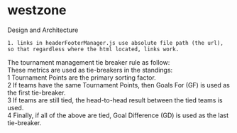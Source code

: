 # westzone

Design and Architecture
```
1. links in headerFooterManager.js use absolute file path (the url), so that regardless where the html located, links work.
```

The tournament management tie breaker rule as follow:  
These metrics are used as tie-breakers in the standings:  
1 Tournament Points are the primary sorting factor.  
2 If teams have the same Tournament Points, then Goals For (GF) is used as the first tie-breaker.  
3 If teams are still tied, the head-to-head result between the tied teams is used.  
4 Finally, if all of the above are tied, Goal Difference (GD) is used as the last tie-breaker.  
